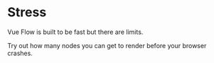 
# Stress

Vue Flow is built to be fast but there are limits.

Try out how many nodes you can get to render before your browser crashes.

<div class="mt-6">
  <ClientOnly>
    <Suspense>
      <Repl example="stress"></Repl>
    </Suspense>
  </ClientOnly>
</div>
